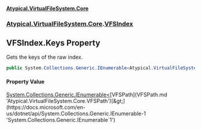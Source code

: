#### [Atypical.VirtualFileSystem.Core](VirtualFileSystem.md 'VirtualFileSystem')
### [Atypical.VirtualFileSystem.Core](VirtualFileSystem.md#Atypical.VirtualFileSystem.Core 'Atypical.VirtualFileSystem.Core').[VFSIndex](VFSIndex.md 'Atypical.VirtualFileSystem.Core.VFSIndex')

## VFSIndex.Keys Property

Gets the keys of the raw index.

```csharp
public System.Collections.Generic.IEnumerable<Atypical.VirtualFileSystem.Core.VFSPath> Keys { get; }
```

#### Property Value
[System.Collections.Generic.IEnumerable&lt;](https://docs.microsoft.com/en-us/dotnet/api/System.Collections.Generic.IEnumerable-1 'System.Collections.Generic.IEnumerable`1')[VFSPath](VFSPath.md 'Atypical.VirtualFileSystem.Core.VFSPath')[&gt;](https://docs.microsoft.com/en-us/dotnet/api/System.Collections.Generic.IEnumerable-1 'System.Collections.Generic.IEnumerable`1')